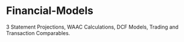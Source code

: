 # Financial-Models
3 Statement Projections, WAAC Calculations, DCF Models, Trading and Transaction Comparables.
